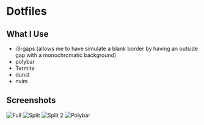 # Dotfiles

## What I Use
- i3-gaps (allows me to have simulate a blank border by having an outside gap with a monochromatic background)
- polybar
- Termite
- dunst
- nvim

## Screenshots

![Full](https://github.com/mathieutuli/dotfiles/blob/master/.dotfiles/images/full.png)
![Split](https://github.com/mathieutuli/dotfiles/blob/master/.dotfiles/images/split_no_container.png)
![Split 2](https://github.com/mathieutuli/dotfiles/blob/master/.dotfiles/images/split_container.png)
![Polybar](https://github.com/mathieutuli/dotfiles/blob/master/.dotfiles/images/polybar.png)
